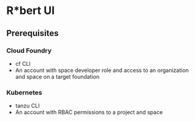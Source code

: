 # R*bert UI

## Prerequisites

### Cloud Foundry

* cf CLI
* An account with space developer role and access to an organization and space on a target foundation

### Kubernetes

* tanzu CLI
* An account with RBAC permissions to a project and space
